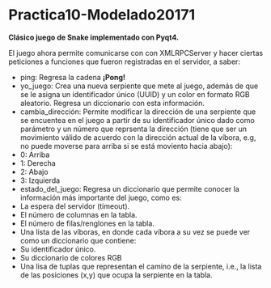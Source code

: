 # Practica10-Modelado20171

__Clásico juego de Snake implementado con Pyqt4.__ 


El juego ahora permite comunicarse con con XMLRPCServer y hacer ciertas peticiones a funciones que fueron registradas en el servidor, a saber: 

* ping: Regresa la cadena __¡Pong!__
* yo_juego: Crea una nueva serpiente que mete al juego, además de que se le asigna un identificador único (UUID) y un color en formato RGB aleatorio. Regresa un diccionario con esta información.
* cambia_dirección: Permite modificar la dirección de una serpiente que se encuentea en el juego a partir de su identificador único dado como parámetro y un número que reprsenta la dirección (tiene que ser un movimiento válido de acuerdo con la dirección actual de la víbora, e.g, no puede moverse para arriba si se está moviento hacia abajo): 
 * 0: Arriba
 * 1: Derecha
 * 2: Abajo
 * 3: Izquierda
* estado_del_juego: Regresa un diccionario que permite conocer la información más importante del juego, como es: 
 * La espera del servidor (timeout).
 * El número de columnas en la tabla.
 * El número de filas/renglones en la tabla.
 * Una lista de las víboras, en donde cada víbora a su vez se puede ver como un diccionario que contiene: 
  * Su identificador único.
  * Su diccionario de colores RGB
  * Una lisa de tuplas que representan el camino de la serpiente, i.e., la lista de las posiciones (x,y) que ocupa la serpiente en la tabla.

